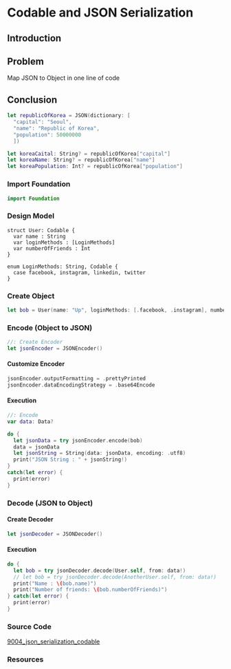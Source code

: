 # Codable and JSON Serialization
## Introduction
## Problem
Map JSON to Object in one line of code

## Conclusion

```swift
let republicOfKorea = JSON(dictionary: [
  "capital": "Seoul",
  "name": "Republic of Korea",
  "population": 50000000
  ])

let koreaCaital: String? = republicOfKorea["capital"]
let koreaName: String? = republicOfKorea["name"]
let koreaPopulation: Int? = republicOfKorea["population"]
```

### Import Foundation
```swift
import Foundation
```

### Design Model

```
struct User: Codable {
  var name : String
  var loginMethods : [LoginMethods]
  var numberOfFriends : Int
}

enum LoginMethods: String, Codable {
  case facebook, instagram, linkedin, twitter
}
```

### Create Object
```swift
let bob = User(name: "Up", loginMethods: [.facebook, .instagram], numberOfFriends : 4)
```

### Encode (Object to JSON)

```swift
//: Create Encoder
let jsonEncoder = JSONEncoder()
```

#### Customize Encoder
```swift
jsonEncoder.outputFormatting = .prettyPrinted
jsonEncoder.dataEncodingStrategy = .base64Encode
```

#### Execution
```swift
//: Encode
var data: Data?

do {
  let jsonData = try jsonEncoder.encode(bob)
  data = jsonData
  let jsonString = String(data: jsonData, encoding: .utf8)
  print("JSON String : " + jsonString!)
}
catch(let error) {
  print(error)
}
```

### Decode (JSON to Object)

#### Create Decoder
```swift
let jsonDecoder = JSONDecoder()
```

#### Execution
```swift
do {
  let bob = try jsonDecoder.decode(User.self, from: data!)
  // let bob = try jsonDecoder.decode(AnotherUser.self, from: data!)
  print("Name : \(bob.name)")
  print("Number of friends: \(bob.numberOfFriends)")
} catch(let error) {
  print(error)
}
```

### Source Code
[9004_json_serialization_codable]()
### Resources
